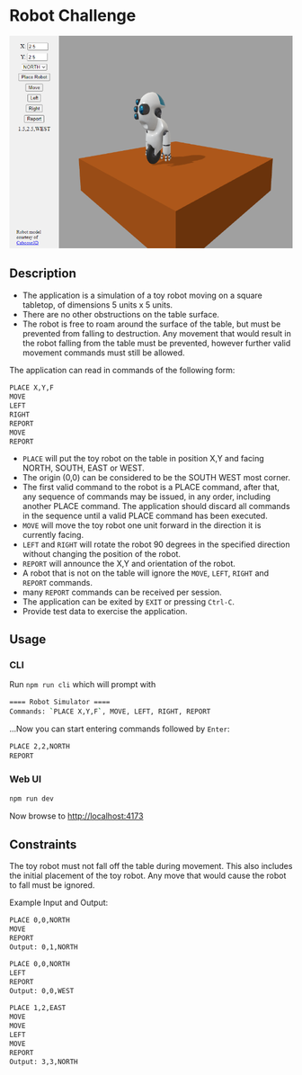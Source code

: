 # Robot Challenge

![ui-test](src/__image_snapshots__/ui-test.png?raw=true)

## Description

- The application is a simulation of a toy robot moving on a square tabletop, of dimensions 5 units x 5 units.
- There are no other obstructions on the table surface.
- The robot is free to roam around the surface of the table, but must be prevented from falling to destruction. Any movement that would result in the robot falling from the table must be prevented, however further valid movement commands must still be allowed.

The application can read in commands of the following form:

```plain
PLACE X,Y,F
MOVE
LEFT
RIGHT
REPORT
MOVE
REPORT
```

- `PLACE` will put the toy robot on the table in position X,Y and facing NORTH, SOUTH, EAST or WEST.
- The origin (0,0) can be considered to be the SOUTH WEST most corner.
- The first valid command to the robot is a PLACE command, after that, any sequence of commands may be issued, in any order, including another PLACE command. The application should discard all commands in the sequence until a valid PLACE command has been executed.
- `MOVE` will move the toy robot one unit forward in the direction it is currently facing.
- `LEFT` and `RIGHT` will rotate the robot 90 degrees in the specified direction without changing the position of the robot.
- `REPORT` will announce the X,Y and orientation of the robot.
- A robot that is not on the table will ignore the `MOVE`, `LEFT`, `RIGHT` and `REPORT` commands.
- many `REPORT` commands can be received per session.
- The application can be exited by `EXIT` or pressing `Ctrl-C`.
- Provide test data to exercise the application.

## Usage

### CLI

Run `npm run cli` which will prompt with

```bash
==== Robot Simulator ====
Commands: `PLACE X,Y,F`, MOVE, LEFT, RIGHT, REPORT
```

...Now you can start entering commands followed by `Enter`:

```bash
PLACE 2,2,NORTH
REPORT
```

### Web UI

```bash
npm run dev
```

Now browse to [http://localhost:4173](http://localhost:4173)

## Constraints

The toy robot must not fall off the table during movement. This also includes the initial placement of the toy robot.
Any move that would cause the robot to fall must be ignored.

Example Input and Output:

```plain
PLACE 0,0,NORTH
MOVE
REPORT
Output: 0,1,NORTH
```

```plain
PLACE 0,0,NORTH
LEFT
REPORT
Output: 0,0,WEST
```

```plain
PLACE 1,2,EAST
MOVE
MOVE
LEFT
MOVE
REPORT
Output: 3,3,NORTH
```
